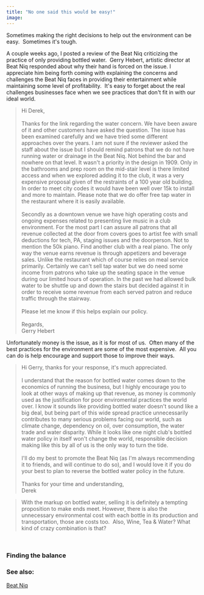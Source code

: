 ```yaml
---
title: "No one said this would be easy!"
image:
---
```

<p>Sometimes making the right decisions to help out the environment can be easy.&nbsp; Sometimes it's tough.</p>
<p>A couple weeks ago, I posted a review of the Beat Niq criticizing the practice of only providing bottled water.&nbsp; Gerry Hebert, artistic director at Beat Niq responded about why their hand is forced on the issue.  I appreciate him being forth coming with explaining the concerns and challenges the Beat Niq faces in providing their entertainment while maintaining some level of profitability.&nbsp; It's easy to forget about the real challenges businesses face when we see practices that don't fit in with our ideal world.</p>
<!-- pagebreak -->
<blockquote>Hi Derek,<br /><br />Thanks for the link regarding the water concern. We have been aware of it and other customers have asked the question. The issue has been examined carefully and we have tried some different approaches over the years. I am not sure if the reviewer asked the staff about the issue but I should remind patrons that we do not have running water or drainage in the Beat Niq. Not behind the bar and nowhere on that level. It wasn't a priority in the design in 1909. Only in the bathrooms and prep room on the mid-stair level is there limited access and when we explored adding it to the club, it was a very expensive proposal given of the restraints of a 100 year old building. In order to meet city codes it would have been well over 15k to install and more to maintain. Please note that we do offer free tap water in the restaurant where it is easily available.<br /><br />Secondly as a downtown venue we have high operating costs and ongoing expenses related to presenting live music in a club environment. For the most part I can assure all patrons that all revenue collected at the door from covers goes to artist fee with small deductions for tech, PA, staging issues and the doorperson. Not to mention the 50k piano. Find another club with a real piano. The only way the venue earns revenue is through appetizers and beverage sales. Unlike the restaurant which of course relies on meal service primarily. Certainly we can't sell tap water but we do need some income from patrons who take up the seating space in the venue during our limited hours of operation. In the past we had allowed bulk water to be shuttle up and down the stairs but decided against it in order to receive some revenue from each served patron and reduce traffic through the stairway.<br /><br />Please let me know if this helps explain our policy.<br /><br />Regards,<br />Gerry Hebert</blockquote>
<p>Unfortunately money is the issue, as it is for most of us.&nbsp; Often many of the best practices for the environment are some of the most expensive.&nbsp; All you can do is help encourage and support those to improve their ways.</p>
<blockquote>Hi Gerry, thanks for your response, it's much appreciated.<br /><br />I understand that the reason for bottled water comes down to the economics of running the business, but I highly encourage you to look at other ways of making up that revenue, as money is commonly used as the justification for poor enviromental practices the world over.  I know it sounds like providing bottled water doesn't sound like a big deal, but being part of this wide spread practice unnecessarily contributes to many serious problems facing our world, such as climate change, dependency on oil, over consumption, the water trade and water disparity.  While it looks like one night club's bottled water policy in itself won't change the world, responsible decision making like this by all of us is the only way to turn the tide.<br /><br />I'll do my best to promote the Beat Niq (as I'm always recommending it to friends, and will continue to do so), and I would love it if you do your best to plan to reverse the bottled water policy in the future.  <br /><br />Thanks for your time and understanding,<br />Derek</blockquote>
<blockquote><img src="/file/post/no_one_said_this_would_be_easy/the_bill.jpg" alt="" /><br />With the markup on bottled water, selling it is definitely a tempting proposition to make ends meet. However, there is also the unnecessary environmental cost with each bottle in its production and transportation, those are costs too.&nbsp; Also, Wine, Tea &amp; Water? What kind of crazy combination is that?<br /></blockquote>
<p>&nbsp;</p>
<h3>Finding the balance</h3>
<p><div class="side"><h3>See also:</h3><p><a href="beat_niq.html">Beat Niq</a><br/></p>